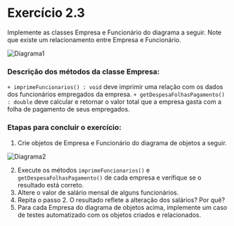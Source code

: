 # Exercício 2.3

Implemente as classes Empresa e Funcionário do diagrama a seguir.
Note que existe um relacionamento entre Empresa e Funcionário.

![Diagrama1](/Diagramas/2.3/diag1.png)

### Descrição dos métodos da classe Empresa:

```+ imprimeFuncionarios() : void``` deve imprimir uma relação com os dados dos funcionários empregados da empresa.
```+ getDespesaFolhasPagamento() : double``` deve calcular e retornar o valor total que a empresa gasta com a folha de pagamento de seus empregados.

### Etapas para concluir o exercício:
1. Crie objetos de Empresa e Funcionário do diagrama de objetos a seguir.

![Diagrama2](/Diagramas/2.3/diag2.png)

2. Execute os métodos ```imprimeFuncionarios()``` e ```getDespesaFolhasPagamento()``` de cada empresa e verifique se o resultado está correto.
3. Altere o valor de salário mensal de alguns funcionários.
4. Repita o passo 2. O resultado reflete a alteração dos salários? Por quê?
5. Para cada Empresa do diagrama de objetos acima, implemente um caso de testes automatizado com os objetos criados e relacionados.

